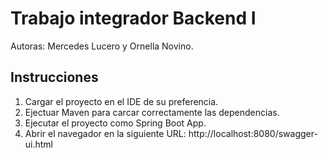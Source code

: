 # Trabajo integrador Backend I

Autoras: Mercedes Lucero y Ornella Novino.

## Instrucciones

1. Cargar el proyecto en el IDE de su preferencia.
2. Ejectuar Maven para carcar correctamente las dependencias.
3. Ejecutar el proyecto como Spring Boot App.
4. Abrir el navegador en la siguiente URL: http://localhost:8080/swagger-ui.html
